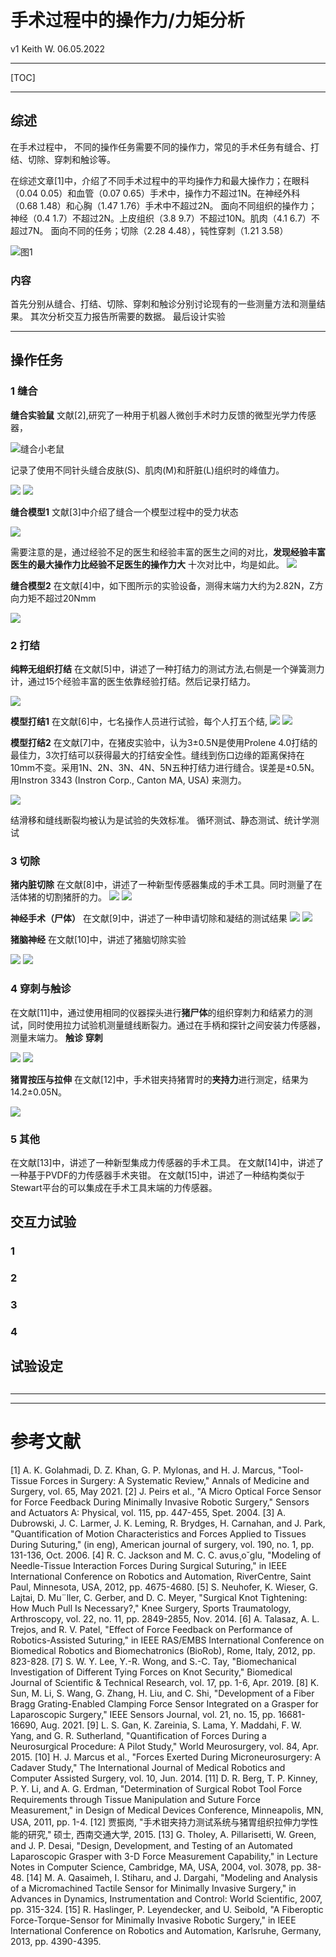 手术过程中的操作力/力矩分析
===

v1
Keith W.
06.05.2022

---
[TOC]

---
## 综述
在手术过程中， 不同的操作任务需要不同的操作力，常见的手术任务有缝合、打结、切除、穿刺和触诊等。

在综述文章[1]中，介绍了不同手术过程中的平均操作力和最大操作力；在眼科（0.04 0.05）和血管（0.07 0.65）手术中，操作力不超过1N。在神经外科（0.68 1.48）和心胸（1.47 1.76）手术中不超过2N。
面向不同组织的操作力；神经（0.4 1.7）不超过2N。上皮组织（3.8 9.7）不超过10N。肌肉（4.1 6.7）不超过7N。
面向不同的任务；切除（2.28 4.48），钝性穿刺（1.21 3.58）

![图1](pic/不同手术不同组织不同任务的操作力.png)

### 内容
首先分别从缝合、打结、切除、穿刺和触诊分别讨论现有的一些测量方法和测量结果。
其次分析交互力报告所需要的数据。
最后设计实验

---
## 操作任务
### 1 缝合

**缝合实验鼠**
文献[2],研究了一种用于机器人微创手术时力反馈的微型光学力传感器，

![缝合小老鼠](pic/419%E7%BC%9D%E5%90%88%E5%B0%8F%E8%80%81%E9%BC%A0.png)

记录了使用不同针头缝合皮肤(S)、肌肉(M)和肝脏(L)组织时的峰值力。

![](pic/419针的类型.png)  ![](pic/419结论.png)

**缝合模型1**
文献[3]中介绍了缝合一个模型过程中的受力状态

![](pic/417缝合过程.png)

需要注意的是，通过经验不足的医生和经验丰富的医生之间的对比，**发现经验丰富医生的最大操作力比经验不足医生的操作力大**
十次对比中，均是如此。
![](pic/417缝合峰值力.png)

**缝合模型2**
在文献[4]中，如下图所示的实验设备，测得末端力大约为2.82N，Z方向力矩不超过20Nmm

![](pic/431%E7%BC%9D%E5%90%88%E5%AE%9E%E9%AA%8C.png)


### 2 打结

**纯粹无组织打结**
在文献[5]中，讲述了一种打结力的测试方法,右侧是一个弹簧测力计，通过15个经验丰富的医生依靠经验打结。然后记录打结力。

![](pic/432打结无组织.png)


**模型打结1**
在文献[6]中，七名操作人员进行试验，每个人打五个结,
![](pic/428打结.png) ![](pic/428打结结果.png)

**模型打结2**
在文献[7]中，在猪皮实验中，认为3±0.5N是使用Prolene 4.0打结的最佳力，3次打结可以获得最大的打结安全性。缝线到伤口边缘的距离保持在10mm不变。采用1N、2N、3N、4N、5N五种打结力进行缝合。误差是±0.5N。
用Instron 3343 (Instron Corp., Canton MA, USA) 来测力。

![](pic/433%E6%A8%A1%E5%9E%8B%E6%89%93%E7%BB%93.png)

结滑移和缝线断裂均被认为是试验的失效标准。
循环测试、静态测试、统计学测试


### 3 切除
**猪内脏切除**
在文献[8]中，讲述了一种新型传感器集成的手术工具。同时测量了在活体猪的切割猪肝的力。
![](pic/422活体猪.png) ![](pic/422切割力.png)

**神经手术（尸体）**
在文献[9]中，讲述了一种申请切除和凝结的测试结果
![](pic/436切割力夹钳.png) ![](pic/436切割力.png)

**猪脑神经**
在文献[10]中，讲述了猪脑切除实验

![](pic/435猪脑.png) ![](pic/435猪脑切除力.png)


### 4 穿刺与触诊
在文献[11]中，通过使用相同的仪器探头进行**猪尸体**的组织穿刺力和结紧力的测试，同时使用拉力试验机测量缝线断裂力。通过在手柄和探针之间安装力传感器，测量末端力。
**触诊** **穿刺**

![](pic/429触诊.png)  ![](pic/429穿刺.png)

**猪胃按压与拉伸**
在文献[12]中，手术钳夹持猪胃时的**夹持力**进行测定，结果为14.2±0.05N。

![](pic/440猪胃拉伸.png)

### 5 其他
在文献[13]中，讲述了一种新型集成力传感器的手术工具。
在文献[14]中，讲述了一种基于PVDF的力传感器手术夹钳。
在文献[15]中，讲述了一种结构类似于Stewart平台的可以集成在手术工具末端的力传感器。



## 交互力试验

### 1 

### 2

### 3

### 4

## 试验设定

## 

---
---
# 参考文献
[1]	A. K. Golahmadi, D. Z. Khan, G. P. Mylonas, and H. J. Marcus, "Tool-Tissue Forces in Surgery: A Systematic Review," Annals of Medicine and Surgery, vol. 65, May 2021.
[2]	J. Peirs et al., "A Micro Optical Force Sensor for Force Feedback During Minimally Invasive Robotic Surgery," Sensors and Actuators A: Physical, vol. 115, pp. 447-455, Spet. 2004.
[3]	A. Dubrowski, J. C. Larmer, J. K. Leming, R. Brydges, H. Carnahan, and J. Park, "Quantification of Motion Characteristics and Forces Applied to Tissues During Suturing," (in eng), American journal of surgery, vol. 190, no. 1, pp. 131-136, Oct. 2006.
[4]	R. C. Jackson and M. C. C. avus¸o˘glu, "Modeling of Needle-Tissue Interaction Forces During Surgical Suturing," in IEEE International Conference on Robotics and Automation, RiverCentre, Saint Paul, Minnesota, USA, 2012, pp. 4675-4680.
[5]	S. Neuhofer, K. Wieser, G. Lajtai, D. Mu¨ller, C. Gerber, and D. C. Meyer, "Surgical Knot Tightening: How Much Pull Is Necessary?," Knee Surgery, Sports Traumatology, Arthroscopy, vol. 22, no. 11, pp. 2849-2855, Nov. 2014.
[6]	A. Talasaz, A. L. Trejos, and R. V. Patel, "Effect of Force Feedback on Performance of Robotics-Assisted Suturing," in IEEE RAS/EMBS International Conference on Biomedical Robotics and Biomechatronics (BioRob), Rome, Italy, 2012, pp. 823-828.
[7]	S. W. Y. Lee, Y.-R. Wong, and S.-C. Tay, "Biomechanical Investigation of Different Tying Forces on Knot Security," Biomedical Journal of Scientific & Technical Research, vol. 17, pp. 1-6, Apr. 2019.
[8]	K. Sun, M. Li, S. Wang, G. Zhang, H. Liu, and C. Shi, "Development of a Fiber Bragg Grating-Enabled Clamping Force Sensor Integrated on a Grasper for Laparoscopic Surgery," IEEE Sensors Journal, vol. 21, no. 15, pp. 16681-16690, Aug. 2021.
[9]	L. S. Gan, K. Zareinia, S. Lama, Y. Maddahi, F. W. Yang, and G. R. Sutherland, "Quantification of Forces During a Neurosurgical Procedure: A Pilot Study," World Meurosurgery, vol. 84, Apr. 2015.
[10]	H. J. Marcus et al., "Forces Exerted During Microneurosurgery: A Cadaver Study," The International Journal of Medical Robotics and Computer Assisted Surgery, vol. 10, Jun. 2014.
[11]	D. R. Berg, T. P. Kinney, P. Y. Li, and A. G. Erdman, "Determination of Surgical Robot Tool Force Requirements through Tissue Manipulation and Suture Force Measurement," in Design of Medical Devices Conference, Minneapolis, MN, USA, 2011, pp. 1-4.
[12]	贾振岗, "手术钳夹持力测试系统与猪胃组织拉伸力学性能的研究," 硕士, 西南交通大学, 2015.
[13]	G. Tholey, A. Pillarisetti, W. Green, and J. P. Desai, "Design, Development, and Testing of an Automated Laparoscopic Grasper with 3-D Force Measurement Capability," in Lecture Notes in Computer Science, Cambridge,  MA,  USA, 2004, vol. 3078, pp. 38-48.
[14]	M. A. Qasaimeh, I. Stiharu, and J. Dargahi, "Modeling and Analysis of a Micromachined Tactile Sensor for Minimally Invasive Surgery," in Advances in Dynamics, Instrumentation and Control: World Scientific, 2007, pp. 315-324.
[15]	R. Haslinger, P. Leyendecker, and U. Seibold, "A Fiberoptic Force-Torque-Sensor for Minimally Invasive Robotic Surgery," in IEEE International Conference on Robotics and Automation, Karlsruhe, Germany, 2013, pp. 4390-4395.